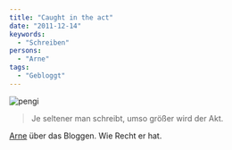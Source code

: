```yaml
---
title: "Caught in the act"
date: "2011-12-14"
keywords:
  - "Schreiben"
persons:
  - "Arne"
tags:
  - "Gebloggt"
---
```


![](/images/codecandies/pengi.jpg "pengi")

> Je seltener man schreibt, umso größer wird der Akt.

[Arne](http://www.arnalyse.de/) über das Bloggen. Wie Recht er hat.
